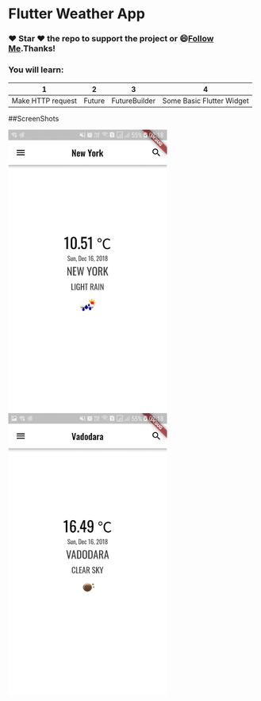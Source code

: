 # Flutter Weather App

### :heart: Star :heart: the repo to support the project or :smile:[Follow Me](https://github.com/AyushBherwani1998).Thanks!

### You will learn: 
1 | 2 | 3 | 4 
--- | --- | --- | ---
Make HTTP request | Future | FutureBuilder | Some Basic Flutter Widget 



##ScreenShots

<img src="./Screenshot_20181216-021807.jpg" width="320"/>
<br>
<img src="./Screenshot_20181216-021816.jpg" width="320"/>
